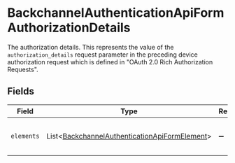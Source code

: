 # BackchannelAuthenticationApiFormAuthorizationDetails

The authorization details. This represents the value of the `authorization_details`
request parameter in the preceding device authorization request which is defined in
"OAuth 2.0 Rich Authorization Requests".



## Fields

| Field                                                                                                                | Type                                                                                                                 | Required                                                                                                             | Description                                                                                                          |
| -------------------------------------------------------------------------------------------------------------------- | -------------------------------------------------------------------------------------------------------------------- | -------------------------------------------------------------------------------------------------------------------- | -------------------------------------------------------------------------------------------------------------------- |
| `elements`                                                                                                           | List\<[BackchannelAuthenticationApiFormElement](../../models/operations/BackchannelAuthenticationApiFormElement.md)> | :heavy_minus_sign:                                                                                                   | Elements of this authorization details.<br/>                                                                         |